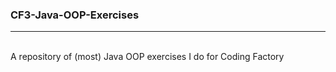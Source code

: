 ### CF3-Java-OOP-Exercises
<hr>
<br>
A repository of (most) Java OOP exercises I do for Coding Factory
